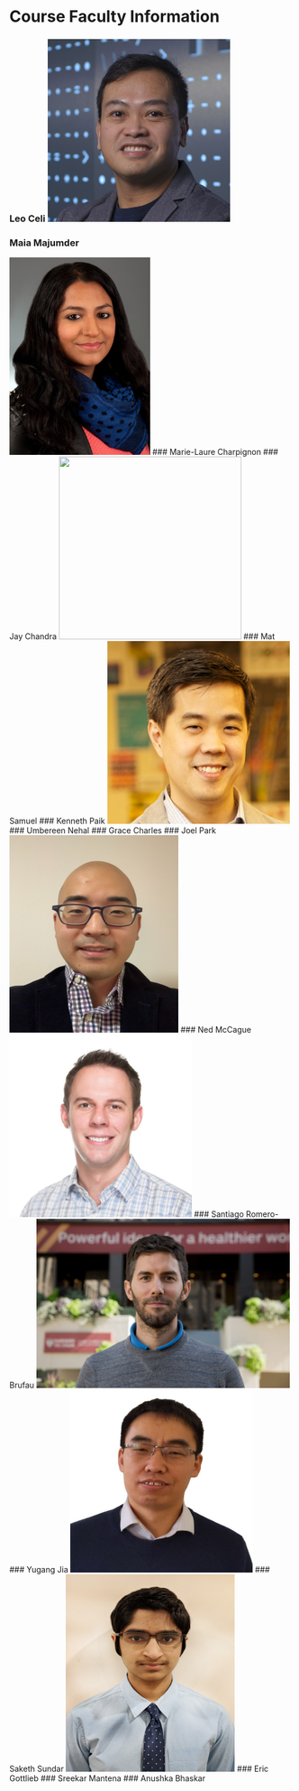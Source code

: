 # Course Faculty Information
### Leo Celi <img src="Headshot_Pictures/leo.jpg" width="324" height="324">
### Maia Majumder
<img src="Headshot_Pictures/Majumder_Maia.jpg" width="250" height="350">
### Marie-Laure Charpignon
### Jay Chandra
<img src="Headshot_Pictures/Jay.png" width="324" height="324">
### Mat Samuel
### Kenneth Paik
<img src="Headshot_Pictures/ken.jpg" width="324" height="324">
### Umbereen Nehal
### Grace Charles
### Joel Park
<img src="Headshot_Pictures/joel.png" width="300" height="350">
### Ned McCague
<img src="Headshot_Pictures/ned.jpg" width="324" height="324">
### Santiago Romero-Brufau
<img src="Headshot_Pictures/Santiago.JPG" width="450" height="300">
### Yugang Jia
<img src="Headshot_Pictures/yugang.png" width="324" height="324">
### Saketh Sundar
<img src="Headshot_Pictures/saketh.jpg" width="300" height="350">
### Eric Gottlieb
### Sreekar Mantena
### Anushka Bhaskar

